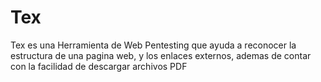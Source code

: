 # Tex
Tex es una Herramienta de Web Pentesting que ayuda a reconocer la estructura de una pagina web, y los enlaces externos, ademas de contar con la facilidad de descargar archivos PDF
